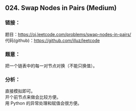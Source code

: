 ## 024. Swap Nodes in Pairs (Medium)

### **链接**：
题目：https://oj.leetcode.com/problems/swap-nodes-in-pairs/  
代码(github)：https://github.com/illuz/leetcode

### **题意**：
把一个链表中的每一对节点对换（不能只换值）。  

### **分析**：
直接模拟即可。  
开个前节点来做会比较方便。  
用 Python 的异常处理和赋值会很方便。
